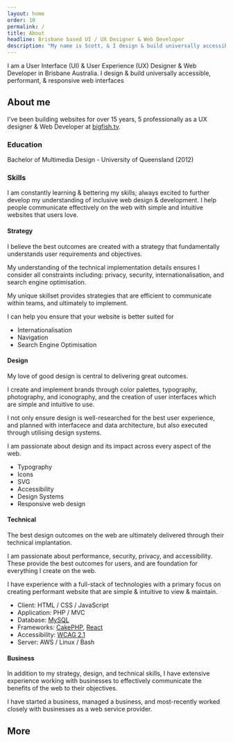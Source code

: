 ```yaml
---
layout: home
order: 10
permalink: /
title: About
headline: Brisbane based UI / UX Designer & Web Developer
description: "My name is Scott, & I design & build universally accessible, performant, & responsive web interfaces."
---
```


I am a User Interface (UI) & User Experience (UX) Designer & Web Developer in Brisbane Australia. I design & build universally accessible, performant, & responsive web interfaces

## About me

I've been building websites for over 15 years, 5 professionally as a UX designer & Web Developer at [bigfish.tv](https://bigfish.tv).

### Education 

Bachelor of Multimedia Design - University of Queensland (2012)

### Skills

I am constantly learning & bettering my skills; always excited to further develop my understanding of inclusive web design & development. I help people communicate effectively on the web with simple and intuitive websites that users love.

#### Strategy

I believe the best outcomes are created with a strategy that fundamentally understands user requirements and objectives.

My understanding of the technical implementation details ensures I consider all constraints including: privacy, security, internationalisation, and search engine optimisation. 

My unique skillset provides strategies that are efficient to communicate within teams, and ultimately to implement.

I can help you ensure that your website is better suited for 

- Internationalisation
- Navigation
- Search Engine Optimisation

#### Design

My love of good design is central to delivering great outcomes. 

I create and implement brands through color palettes, typography, photography, and iconography, and the creation of user interfaces which are simple and intuitive to use.

I not only ensure design is well-researched for the best user experience, and planned with interfacece and data architecture, but also executed through utilising design systems. 

I am passionate about design and its impact across every aspect of the web. 

- Typography
- Icons
- SVG
- Accessibility
- Design Systems
- Responsive web design

#### Technical

The best design outcomes on the web are ultimately delivered through their technical implantation.

I am passionate about performance, security, privacy, and accessibility. These provide the best outcomes for users, and are foundation for everything I create on the web. 

I have experience with a full-stack of technologies with a primary focus on creating performant website that are simple & intuitive to view & maintain.

- Client: HTML / CSS / JavaScript
- Application: PHP / MVC
- Database: [MySQL](https://www.mysql.com/)
- Frameworks: [CakePHP](https://cakephp.org/), [React](https://reactjs.org/)
- Accessibility: [WCAG 2.1](https://www.w3.org/WAI/standards-guidelines/wcag/)
- Server: AWS / Linux / Bash

#### Business

In addition to my strategy, design, and technical skills, I have extensive experience working with businesses to effectively communicate the benefits of the web to their objectives.

I have started a business, managed a business, and most-recently worked closely with businesses as a web service provider.

## More